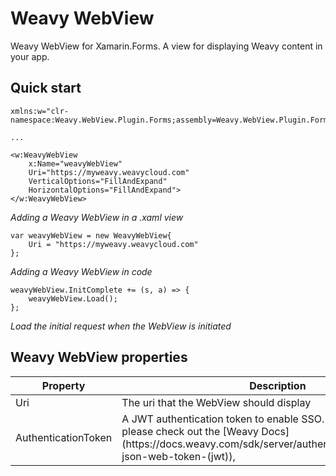 # Weavy WebView

Weavy WebView for Xamarin.Forms. A view for displaying Weavy content in your app.

## Quick start

```
xmlns:w="clr-namespace:Weavy.WebView.Plugin.Forms;assembly=Weavy.WebView.Plugin.Forms"

...

<w:WeavyWebView 
    x:Name="weavyWebView" 
    Uri="https://myweavy.weavycloud.com"
    VerticalOptions="FillAndExpand" 
    HorizontalOptions="FillAndExpand">
</w:WeavyWebView>
```
<em>Adding a Weavy WebView in a .xaml view</em>


```
var weavyWebView = new WeavyWebView{
    Uri = "https://myweavy.weavycloud.com"
};
```
<em>Adding a Weavy WebView in code</em>

```
weavyWebView.InitComplete += (s, a) => { 
    weavyWebView.Load(); 
};
```
<em>Load the initial request when the WebView is initiated</em>

## Weavy WebView properties
<table>
<thead>
    <tr>
        <th>Property</th>
        <th>Description</th>
    </tr>
</thead>
<tbody>
    <tr>
        <td>Uri</td>
        <td>The uri that the WebView should display</td>
    </tr>
    <tr>
        <td>AuthenticationToken</td>
        <td>A JWT authentication token to enable SSO. For more information, please check out the [Weavy Docs](https://docs.weavy.com/sdk/server/authentication/external#the-json-web-token-(jwt)), </td>
    </tr>
</tbody>
</table>